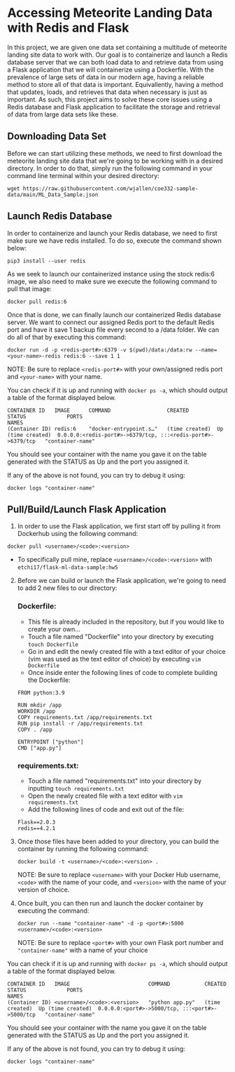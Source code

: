 # Accessing Meteorite Landing Data with Redis and Flask

In this project, we are given one data set containing a multitude of meteorite landing site data to work with. Our goal is to containerize and launch a Redis database server that we can both load data to and retrieve data from using a Flask application that we will containerize using a Dockerfile. With the prevalence of large sets of data in our modern age, having a reliable method to store all of that data is important. Equivallently, having a method that updates, loads, and retrieves that data when necessary is just as important. As such, this project aims to solve these core issues using a Redis database and Flask application to facilitate the storage and retrieval of data from large data sets like these.

## Downloading Data Set

Before we can start utilizing these methods, we need to first download the meteorite landing site data that we're going to be working with in a desired directory. In order to do that, simply run the following command in your command line terminal within your desired directory:
```
wget https://raw.githubusercontent.com/wjallen/coe332-sample-data/main/ML_Data_Sample.json
```

## Launch Redis Database

In order to containerize and launch your Redis database, we need to first make sure we have redis installed. To do so, execute the command shown below:
```
pip3 install --user redis
```
As we seek to launch our containerized instance using the stock redis:6 image, we also need to make sure we execute the following command to pull that image:
```
docker pull redis:6
```
Once that is done, we can finally launch our containerized Redis database server. We want to connect our assigned Redis port to the default Redis port and have it save 1 backup file every second to a /data folder. We can do all of that by executing this command:
```
docker run -d -p <redis-port#>:6379 -v $(pwd)/data:/data:rw --name=<your-name>-redis redis:6 --save 1 1
```
NOTE: Be sure to replace `<redis-port#>` with your own/assigned redis port and `<your-name>` with your name.

You can check if it is up and running with `docker ps -a`, which should output a table of the format displayed below.
```
CONTAINER ID   IMAGE      COMMAND                  CREATED         STATUS             PORTS                                                         NAMES
(Container ID) redis:6    "docker-entrypoint.s…"   (time created)  Up (time created)  0.0.0.0:<redis-port#>->6379/tcp, :::<redis-port#>->6379/tcp   "container-name"
```
You should see your container with the name you gave it on the table generated with the STATUS as Up and the port you assigned it.

If any of the above is not found, you can try to debug it using: 
```
docker logs "container-name"
```

## Pull/Build/Launch Flask Application

1. In order to use the Flask application, we first start off by pulling it from Dockerhub using the following command:
  ```
  docker pull <username>/<code>:<version>
  ```
  - To specifically pull mine, replace `<username>/<code>:<version>` with `etchi17/flask-ml-data-sample:hw5`

2. Before we can build or launch the Flask application, we're going to need to add 2 new files to our directory:

	### Dockerfile:
	- This file is already included in the repository, but if you would like to create your own...
	- Touch a file named "Dockerfile" into your directory by executing `touch Dockerfile`
	- Go in and edit the newly created file with a text editor of your choice (vim was used as the text editor of choice) by executing `vim Dockerfile`
	- Once inside enter the following lines of code to complete building the Dockerfile:
	```
	FROM python:3.9

	RUN mkdir /app
	WORKDIR /app
	COPY requirements.txt /app/requirements.txt
	RUN pip install -r /app/requirements.txt
	COPY . /app

	ENTRYPOINT ["python"]
	CMD ["app.py"]
	```

	### requirements.txt:
	- Touch a file named "requirements.txt" into your directory by inputting `touch requirements.txt`
	- Open the newly created file with a text editor with `vim requirements.txt`
	- Add the following lines of code and exit out of the file:
    ```
    Flask==2.0.3
    redis==4.2.1
    ```
  
3. Once those files have been added to your directory, you can build the container by running the following command:
	```
	docker build -t <username>/<code>:<version> .
	```
	NOTE: Be sure to replace `<username>` with your Docker Hub username, `<code>` with the name of your code, and `<version>` with the name of your version of choice.

4. Once built, you can then run and launch the docker container by executing the command:
	```
	docker run --name "container-name" -d -p <port#>:5000 <username>/<code>:<version>
	```
	NOTE: Be sure to replace `<port#>` with your own Flask port number and `"container-name"` with a name of your choice
  
You can check if it is up and running with `docker ps -a`, which should output a table of the format displayed below.
```
CONTAINER ID   IMAGE                         COMMAND           CREATED         STATUS             PORTS                                             NAMES
(Container ID) <username>/<code>:<version>   "python app.py"   (time created)  Up (time created)  0.0.0.0:<port#>->5000/tcp, :::<port#>->5000/tcp   "container-name"
```
You should see your container with the name you gave it on the table generated with the STATUS as Up and the port you assigned it.

If any of the above is not found, you can try to debug it using: 
```
docker logs "container-name"
```
